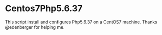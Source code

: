 # Centos7Php5.6.37
This script install and configures Php5.6.37 on a CentOS7 machine.
Thanks @edenberger for helping me.
